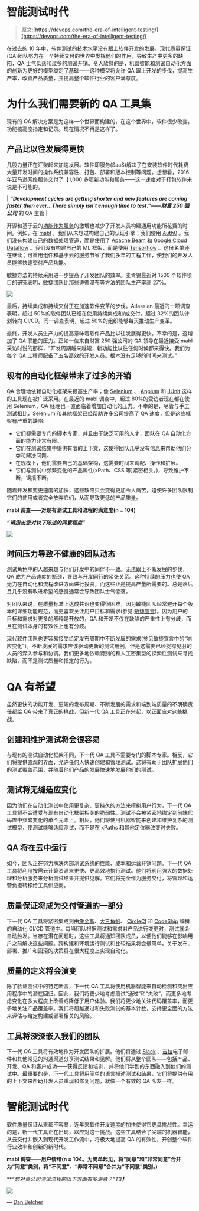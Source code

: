 # 智能测试时代

> 原文:[https://devops.com/the-era-of-intelligent-testing/](https://devops.com/the-era-of-intelligent-testing/)

在过去的 10 年中，软件测试的技术水平没有跟上软件开发的发展。现代质量保证(QA)团队努力在一个持续交付的世界中发挥他们的作用，导致生产中更多的缺陷，QA 士气低落和过多的测试开销。令人欣慰的是，机器智能和测试自动化方面的创新为更好的模型奠定了基础——这种模型将允许 QA 跟上开发的步伐，提高生产率，改善产品质量，并提高整个软件行业的客户满意度。

# 为什么我们需要新的 QA 工具集

现有的 QA 解决方案是为这样一个世界而构建的，在这个世界中，软件很少改变，功能被高度指定和记录。现在情况不再是这样了。

## **产品比以往发展得更快**

几股力量正在汇聚起来加速发展。软件即服务(SaaS)解决了在安装软件时代耗费大量开发时间的操作系统兼容性、打包、部署和版本控制等问题。想想看，2016 年亚马逊网络服务交付了【1,000 多项新功能和服务——这一速度对于打包软件来说是不可能的。

| ***“Development cycles are getting shorter and new features are coming faster than ever…There simply isn’t enough time to test.”******——财富 250 强公司*** 的 QA 主管 |

开源和基于云的[功能作为服务](https://venturebeat.com/2016/03/06/features-as-a-service-is-changing-the-game-for-app-makers/)的激增也减少了开发人员构建通用功能所花费的时间。例如，在 [mabl](https://www.mabl.com) ，我们从未想过构建自己的认证引擎；我们使用 [Auth0](https://www.auth0.com) 。我们没有构建自己的数据处理管道，而是使用了 [Apache Beam](https://beam.apache.org/) 和 [Google Cloud Dataflow](https://cloud.google.com/dataflow/) 。我们没有构建自己的 ML 框架，而是使用 [Tensorflow](https://www.tensorflow.org) 。这份名单还在继续；可重用组件和基于云的服务节省了我们多年的工程工作，使我们的开发人员能够快速交付产品功能。

敏捷方法的持续采用进一步提高了开发团队的效率。麦肯锡最近对 1500 个软件项目的研究表明，敏捷团队比那些遵循瀑布等方法的团队生产率高 27%。

![](../Images/f7756669c0a4af3ffdc2e7dff3d0246c.png)

最后，持续集成和持续交付正在加速软件变革的步伐。Atlassian 最近的一项调查表明，超过 50%的软件团队已经在使用持续集成和/或交付，超过 32%的团队计划转向 CI/CD。同一调查表明，超过 50%的组织能够每天推动生产变革。

最终，开发人员生产力的提高意味着软件产品比以往发展得更快。不幸的是，这增加了 QA 职能的压力。正如一位来自财富 250 强公司的 QA 领导在最近接受 mabl 采访时说的那样，“开发周期越来越短，新功能比以往任何时候都来得快。我们为每个 QA 工程师配备了五名高效的开发人员。根本没有足够的时间来测试。”

## **现有的自动化框架带来了过多的开销**

QA 合理地依赖自动化框架来提高生产率；像 [Selenium](http://www.seleniumhq.org/) 、 [Appium](http://appium.io/) 和 [JUnit](http://junit.org/junit4/) 这样的工具现在被广泛采用。在最近的 mabl 调查中，超过 80%的受访者现在都在使用 Selenium，QA 经理也一直面临着增加自动化的压力。不幸的是，尽管与手工测试相比，Selenium 和其他框架已经帮助许多公司提高了 QA 速度，但是这些框架有严重的缺陷:

*   它们都需要专门的脚本专家，并且由于缺乏可用的人才，团队在 QA 自动化方面的能力非常有限。
*   它们在测试结果中提供有限的上下文，这使得团队几乎没有信息来帮助他们分类和解决问题。
*   在规模上，他们需要自己的基础架构，这需要时间来调配、操作和扩展。
*   它们与测试中频繁变化的产品属性(xPath、CSS 等)紧密相关。)，导致维护不断，误报不断。

随着开发和变更速度的加快，这些缺陷只会变得更加令人痛苦，迫使许多团队限制它们的使用或者完全放弃它们，从而导致更低的产品质量。

**mabl 调查——对现有测试工具和流程的满意度(n = 104)**

***“请指出您对以下陈述的同意程度”***

![](../Images/e30a05425cf28b8790dc7af62b5c4a45.png)

## **时间压力导致不健康的团队动态**

测试角色中的人越来越与他们开发中的同伴不一致。无法跟上不断发展的步伐，QA 成为产品速度的瓶颈，导致与开发同行的紧张关系。这种持续的压力也使 QA 无力在自动化和流程改进方面进行投资，而这些正是提高产量所需要的。总是落后且几乎没有改进希望的感觉通常会导致团队士气低落。

对团队来说，在质量标准上达成共识也变得很困难，因为敏捷团队经常避开每个版本的详细功能规范，而更喜欢关注用户目标和需求(参见:[敏捷宣言](http://agilemanifesto.org/))。因为用户的目标和需求对更多的解释是开放的，QA 和开发不仅在缺陷的严重性上有分歧，而且在测试本身的有效性上也有分歧。

现代软件团队也更容易接受给定发布周期中不断发展的需求(参见敏捷宣言中的“响应变化”)。不断发展的需求应该驱动更新的测试用例，但是这需要已经捉襟见肘的人员的深入参与和协调。我们更多地依赖特别的和人工密集型的探索性测试来寻找缺陷，而不是测试质量和指定的行为。

# QA 有希望

虽然更快的功能开发、更短的发布周期、不断发展的需求和端到端质量的不明确责任都给 QA 带来了真正的挑战，但新一代 QA 工具正在兴起，以正面应对这些挑战。

## **创建和维护测试将会很容易**

与现有的测试自动化框架不同，下一代 QA 工具不需要专门的脚本专家。相反，它们将提供直观的界面，允许任何人快速创建和管理测试。这将有助于团队扩展他们的测试覆盖范围，并随着他们产品的发展快速地发展他们的测试。

## **测试将无缝适应变化**

因为他们在自动化测试中使用更复杂、更持久的方法来模拟用户行为，下一代 QA 工具将不会遭受与现有自动化框架相关的脆弱性。测试不会被紧密地绑定到前端代码库中频繁变化的单个元素上。相反，他们将使用机器智能来创建和维护复杂的测试模型，使测试能够适应测试，而不是在 xPaths 和其他定位器改变时失败。

## **QA 将在云中运行**

如今，团队正在努力解决内部测试系统的性能、成本和运营开销问题。下一代 QA 工具将利用按需云计算资源来更快、更高效地执行测试。他们将利用强大的数据处理和分析服务来分析测试结果并提供见解。它们将完全作为服务交付，将管理和运营负担转移给工具供应商。

## **质量保证将成为交付管道的一部分**

下一代 QA 工具将紧密集成到由[詹金斯](https://jenkins.io/)、[大三角帆](https://www.spinnaker.io/)、 [CircleCI](https://circleci.com/) 和 [CodeShip](https://codeship.com/) 编排的自动化 CI/CD 管道中。每当团队根据测试和需求对产品进行变更时，测试就会自动触发。当存在潜在问题时，这些工具将通知团队成员，以便他们能够在影响用户之前解决这些问题。跨构建和环境运行测试和比较结果将会很简单。关于发布、部署、推广和回滚的决策将在很大程度上实现自动化。

## **质量的定义将会演变**

除了验证测试中的特定断言，下一代 QA 工具将使用机器智能来自动检测和突出应用程序中的潜在回归。因此，我们将更少地考虑测试“通过”和“失败”，而更多地考虑变化在多大程度上改善或降低了用户体验。我们将更少地关注代码覆盖率，而更多地关注产品覆盖率。我们将超越通过和失败测试的基本计数，支持更全面的方法来评估与给定构建或部署相关的风险。

## **工具将深深嵌入我们的团队**

下一代 QA 工具将有效地作为开发团队的扩展。他们将通过 [Slack](https://www.slack.com) 、[吉拉](https://www.atlassian.com/software/jira)电子邮件和其他常见的沟通渠道分享测试结果和见解。他们将从整个团队——包括产品、开发、QA 和客户成功——获得反馈和培训，并将他们学到的东西融入到他们的测试中。最重要的是，下一代工具将用简单的语言描述测试和结果，它们将提供有用的上下文来帮助开发人员重现和修复问题，就像一个有效的 QA 队友一样。

# 智能测试时代

软件质量保证从来都不容易，近年来软件开发速度的加快使得它更具挑战性。幸运的是，新一代工具正在出现，以应对这一挑战。这些工具结合了尖端的机器智能，从云交付并嵌入到现代开发工作流中，将极大地提高 QA 的有效性，开创整个软件行业效率和创新的新时代。

**mabl 调查——用户情绪(n = 104。为简单起见，将“同意”和“非常同意”合并为“同意”类别，将“不同意”、“非常不同意”合并为“不同意”类别。)**

***“您对贵公司测试流程的以下方面有多满意？”*T3】**

![](../Images/2fcd96dcde560595ee2337f7cdf740dd.png)

— [Dan Belcher](https://devops.com/author/dan-belcher/)